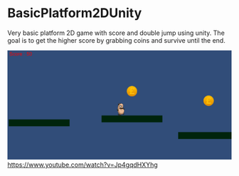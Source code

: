 # BasicPlatform2DUnity
Very basic platform 2D game with score and double jump using unity.
The goal is to get the higher score by grabbing coins and survive until the end.

![alt text](https://raw.githubusercontent.com/MathieuB8/BasicPlatform2DUnity/master/VeryBasicPlatform.png)
https://www.youtube.com/watch?v=Jp4gqdHXYhg
